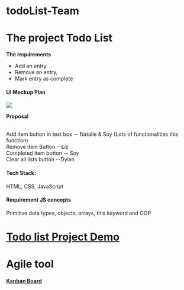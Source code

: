# todoList-Team

<h1>The project Todo List </h1>

<strong>The requirements </strong>
<ul>
 <li>Add an entry </li>
  <li>Remove an entry, </li>
  <li>Mark entry as complete</li>
</ul>




<h4>UI Mockup Plan </h4>

<img src="https://github.com/rkdudkey/todoList-Team/blob/main/UI%20page.JPG">


<strong>Proposal </strong> </br></br>

Add item button in text box -- Natalie  & Soy (Lots of functionalities this function)  </br>
Remove item Button --Liz</br>
Completed item botton -- Soy </br>
Clear all lists button --Dylan </br>
 

<h4>Tech Stack:</h4>

HTML, CSS, JavaScript

<h4> Requirement JS concepts </h4>

Primitive data types, objects, arrays, this keyword and OOP

<h1><a href="https://rkdudkey.github.io/todoList-Team/">Todo list Project Demo</a></h1>

<h1> Agile tool <Trello Kanban Board> </h1>
 <h4><a href="https://trello.com/b/9cUYq9mF/todo-list">Kanban Board</a></h4>
 
 
